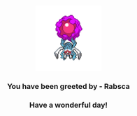 <p align="center">
    <img src="https://raw.githubusercontent.com/PokeAPI/sprites/master/sprites/pokemon/954.png" width="150" height="150">
</p>
<h3 align="center">You have been greeted by - <b>Rabsca</b></h3>
<h3 align="center">Have a wonderful day!</h3>
